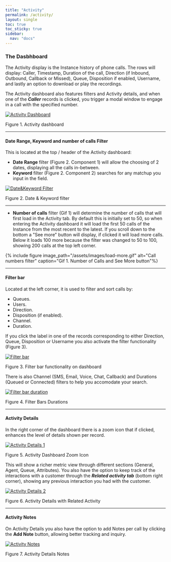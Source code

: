 ```yaml
---
title: "Activity"
permalink: /activity/
layout: single
toc: true
toc_sticky: true
sidebar: 
  nav: "docs"
---
```


### The Dasbhboard

The Activity display is the Instance history of phone calls. The rows will display: Caller, Timestamp, Duration of the call, Direction (if Inbound, Outbound, Callback or Missed), Queue, Disposition if enabled, Username, and lastly an option to download or play the recordings.

The Activity dashboard also features filters and Activity details, and when one of the ***Caller*** records is clicked, you trigger a modal window to engage in a call with the specified number.

[![Activity Dashboard](/assets/images/activity-dashboard.jpg)](/assets/images/activity-dashboard.jpg)

Figure 1. Activity dashboard

----

#### Date Range, Keyword and number of calls Filter

This is located at the top / header of the Activity dashboard:

- **Date Range** filter (Figure 2. Component 1) will allow the choosing of 2 dates, displaying all the calls in-between. 
- **Keyword** filter (Figure 2. Component 2) searches for any matchup you input in the field.

[![Date&Keyword Filter](/assets/images/date-keyword-filter.jpg)](/assets/images/date-keyword-filter.jpg)

Figure 2. Date & Keyword filter

----

- **Number of calls** filter (Gif 1) will determine the number of calls that will first load in the Activity tab. By default this is initially set to 50, so when entering the Activity dashboard it will load the first 50 calls of the Instance from the most recent to the latest. If you scroll down to the bottom a "See more" button will display, if clicked it will load more calls. Below it loads 100 more because the filter was changed to 50 to 100, showing 200 calls at the top left corner.

{% include figure image_path="/assets/images/load-more.gif" alt="Call numbers filter" caption="Gif 1. Number of Calls and See More button"%}

----

#### Filter bar

Located at the left corner, it is used to filter and sort calls by: 

- Queues. 
- Users. 
- Direction. 
- Disposition (if enabled). 
- Channel.
- Duration.

If you click the label in one of the records corresponding to either Direction, Queue, Disposition or Username you also activate the filter functionality (Figure 3).

[![Filter bar](/assets/images/filter-bar.jpg)](/assets/images/filter-bar.jpg)

Figure 3. Filter bar functionality on dashboard

There is also Channel (SMS, Email, Voice, Chat, Callback) and Durations (Queued or Connected) filters to help you accomodate your search.

[![Filter bar duration](/assets/images/activity-durations-filter.jpg)](/assets/images/activity-durations-filter.jpg)

Figure 4. Filter Bars Durations

----

#### Activity Details

In the right corner of the dashboard there is a zoom icon that if clicked, enhances the level of details shown per record.

[![Activity Details 1](/assets/images/activity-details-1.jpg)](/assets/images/activity-details-1.jpg)

Figure 5. Activity Dashboard Zoom Icon

This will show a richer metric view through different sections (General, Agent, Queue, Attributes). You also have the option to keep track of the interactions with a customer through the ***Related activity tab*** (bottom right corner), showing any previous interaction you had with the customer.

[![Activity Details 2](/assets/images/activity-details-2.jpg)](/assets/images/activity-details-2.jpg)

Figure 6. Activity Details with Related Activity

----

#### Activity Notes

On Activity Details you also have the option to add Notes per call by clicking the **Add Note** button, allowing better tracking and inquiry.

[![Activity Notes](/assets/images/activity-note.jpg)](/assets/images/activity-note.jpg)

Figure 7. Activity Details Notes


